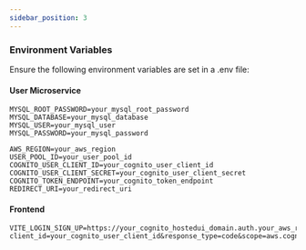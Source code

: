 ```yaml
---
sidebar_position: 3
---
```


### Environment Variables

Ensure the following environment variables are set in a .env file:

#### User Microservice

```plaintext
MYSQL_ROOT_PASSWORD=your_mysql_root_password
MYSQL_DATABASE=your_mysql_database
MYSQL_USER=your_mysql_user
MYSQL_PASSWORD=your_mysql_password

AWS_REGION=your_aws_region
USER_POOL_ID=your_user_pool_id
COGNITO_USER_CLIENT_ID=your_cognito_user_client_id
COGNITO_USER_CLIENT_SECRET=your_cognito_user_client_secret
COGNITO_TOKEN_ENDPOINT=your_cognito_token_endpoint
REDIRECT_URI=your_redirect_uri
```

#### Frontend

```plaintext
VITE_LOGIN_SIGN_UP=https://your_cognito_hostedui_domain.auth.your_aws_region.amazoncognito.com/login?client_id=your_cognito_user_client_id&response_type=code&scope=aws.cognito.signin.user.admin+email+openid+phone&redirect_uri=your_redirect_uri
```
